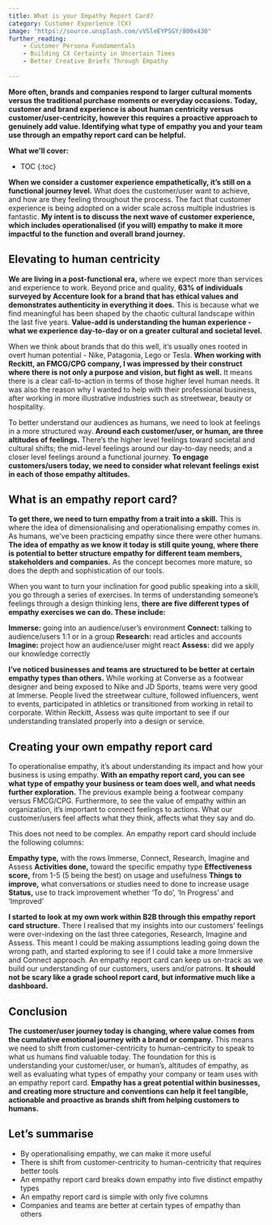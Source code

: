 ```yaml
---
title: What is your Empathy Report Card?
category: Customer Experience (CX)
image: "https://source.unsplash.com/vVSleEYPSGY/800x430"
further_reading:
    - Customer Persona Fundamentals
    - Building CX Certainty in Uncertain Times
    - Better Creative Briefs Through Empathy
    
---
```


**More often, brands and companies respond to larger cultural moments versus the traditional purchase moments or everyday occasions. Today, customer and brand experience is about human centricity versus customer/user-centricity, however this requires a proactive approach to genuinely add value. Identifying what type of empathy you and your team use through an empathy report card can be helpful.**

**What we'll cover:**
* TOC
{:toc}

**When we consider a customer experience empathetically, it’s still on a functional journey level.** What does the customer/user want to achieve, and how are they feeling throughout the process. The fact that customer experience is being adopted on a wider scale across multiple industries is fantastic. **My intent is to discuss the next wave of customer experience, which includes operationalised (if you will) empathy to make it more impactful to the function and overall brand journey.**

## Elevating to human centricity

**We are living in a post-functional era,** where we expect more than services and experience to work. Beyond price and quality, **63% of individuals surveyed by Accenture look for a brand that has ethical values and demonstrates authenticity in everything it does.** This is because what we find meaningful has been shaped by the chaotic cultural landscape within the last five years. **Value-add is understanding the human experience - what we experience day-to-day or on a greater cultural and societal level.** 

When we think about brands that do this well, it’s usually ones rooted in overt human potential - Nike, Patagonia, Lego or Tesla. **When working with Reckitt, an FMCG/CPG company, I was impressed by their construct where there is not only a purpose and vision, but fight as well.** It means there is a clear call-to-action in terms of those higher level human needs. It was also the reason why I wanted to help with their professional business, after working in more illustrative industries such as streetwear, beauty or hospitality. 

To better understand our audiences as humans, we need to look at feelings in a more structured way. **Around each customer/user, or human, are three altitudes of feelings.** There’s the higher level feelings toward societal and cultural shifts; the mid-level feelings around our day-to-day needs; and a closer level feelings around a functional journey. **To engage customers/users today, we need to consider what relevant feelings exist in each of those empathy altitudes.**

## What is an empathy report card?

**To get there, we need to turn empathy from a trait into a skill.** This is where the idea of dimensionalising and operationalising empathy comes in. As humans, we’ve been practicing empathy since there were other humans. **The idea of empathy as we know it today is still quite young, where there is potential to better structure empathy for different team members, stakeholders and companies.** As the concept becomes more mature, so does the depth and sophistication of our tools.

When you want to turn your inclination for good public speaking into a skill, you go through a series of exercises. In terms of understanding someone’s feelings through a design thinking lens, **there are five different types of empathy exercises we can do. These include:**

**Immerse:** going into an audience/user’s environment
**Connect:** talking to audience/users 1:1 or in a group
**Research:** read articles and accounts
**Imagine:** project how an audience/user might react
**Assess:** did we apply our knowledge correctly

**I’ve noticed businesses and teams are structured to be better at certain empathy types than others.** While working at Converse as a footwear designer and being exposed to Nike and JD Sports, teams were very good at Immerse. People lived the streetwear culture, followed influencers, went to events, participated in athletics or transitioned from working in retail to corporate. Within Reckitt, Assess was quite important to see if our understanding translated properly into a design or service. 

## Creating your own empathy report card

To operationalise empathy, it’s about understanding its impact and how your business is using empathy. **With an empathy report card, you can see what type of empathy your business or team does well, and what needs further exploration.** The previous example being a footwear company versus FMCG/CPG. Furthermore, to see the value of empathy within an organization, it’s important to connect feelings to actions. What our customer/users feel affects what they think, affects what they say and do. 

This does not need to be complex. An empathy report card should include the following columns:

**Empathy type,** with the rows Immerse, Connect, Research, Imagine and Assess
**Activities done,** toward the specific empathy type
**Effectiveness score,** from 1-5 (5 being the best) on usage and usefulness
**Things to improve,** what conversations or studies need to done to increase usage
**Status,** use to track improvement whether ‘To do’, ‘In Progress’ and ‘Improved’

**I started to look at my own work within B2B through this empathy report card structure.** There I realised that my insights into our customers’ feelings were over-indexing on the last three categories, Research, Imagine and Assess. This meant I could be making assumptions leading going down the wrong path, and started exploring to see if I could take a more Immersive and Connect approach. An empathy report card can keep us on-track as we build our understanding of our customers, users and/or patrons. **It should not be scary like a grade school report card, but informative much like a dashboard.**

## Conclusion

**The customer/user journey today is changing, where value comes from the cumulative emotional journey with a brand or company.** This means we need to shift from customer-centricity to human-centricity to speak to what us humans find valuable today. The foundation for this is understanding your customer/user, or human’s, altitudes of empathy, as well as evaluating what types of empathy your company or team uses with an empathy report card. **Empathy has a great potential within businesses, and creating more structure and conventions can help it feel tangible, actionable and proactive as brands shift from helping customers to humans.**

## Let’s summarise

- By operationalising empathy, we can make it more useful
- There is shift from customer-centricity to human-centricity that requires better tools
- An empathy report card breaks down empathy into five distinct empathy types
- An empathy report card is simple with only five columns
- Companies and teams are better at certain types of empathy than others
